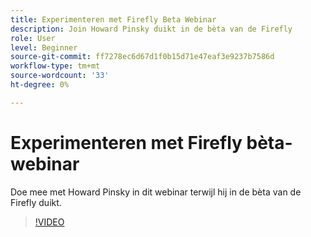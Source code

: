 ```yaml
---
title: Experimenteren met Firefly Beta Webinar
description: Join Howard Pinsky duikt in de bèta van de Firefly
role: User
level: Beginner
source-git-commit: ff7278ec6d67d1f0b15d71e47eaf3e9237b7586d
workflow-type: tm+mt
source-wordcount: '33'
ht-degree: 0%

---
```


# Experimenteren met Firefly bèta-webinar

Doe mee met Howard Pinsky in dit webinar terwijl hij in de bèta van de Firefly duikt.

>[!VIDEO](https://video.tv.adobe.com/v/3420252?quality=12&learn=on&hidetitle=true)
